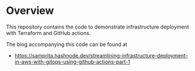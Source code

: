 # Overview
This repository contains the code to demonstrate infrastructure deployment with Terraform and GitHub actions. 

The blog accompanying this code can be found at 
* https://samprita.hashnode.dev/streamlining-infrastructure-deployment-in-aws-with-gitops-using-github-actions-part-1
